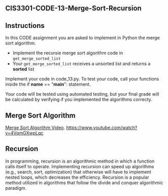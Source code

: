 ## CIS3301-CODE-13-Merge-Sort-Recursion

## Instructions

In this CODE assignment you are asked to implement in Python the merge sort algorithm.

* Implement the recursie merge sort algorithm code in `get_merge_sorted_list`
* Your `get_merge_sorted_list` receives a unsorted list and returns a **sorted** list

Implement your code in code_13.py. To test your code, call your functions inside the if __name__ == "__main__": statement.

Your code will be tested using automated testing, but your final grade will be calculated by verifying if you implemented the algorithms correcty.

## Merge Sort Algorithm

[Merge Sort Algorithm Video](https://www.youtube.com/watch?v=4VqmGXwpLqc). https://www.youtube.com/watch?v=4VqmGXwpLqc
## Recursion
In programming, recursion is an algorithmic method in which a function calls itself to operate. Implementing recursion can speed up algorithms (e.g., search, sort, optimization) that otherwise will have to implement nested loops, which decreases the efficiency. Recursion is a popular method utilized in algorithms that follow the divide and conquer algorithmic paradigm.
